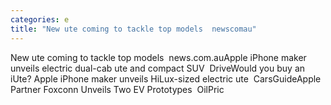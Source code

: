 ```yaml
---
categories: e
title: "New ute coming to tackle top models  newscomau"
---
```

New ute coming to tackle top models&nbsp;&nbsp;news.com.auApple iPhone maker unveils electric dual-cab ute and compact SUV&nbsp;&nbsp;DriveWould you buy an iUte? Apple iPhone maker unveils HiLux-sized electric ute&nbsp;&nbsp;CarsGuideApple Partner Foxconn Unveils Two EV Prototypes&nbsp;&nbsp;OilPric